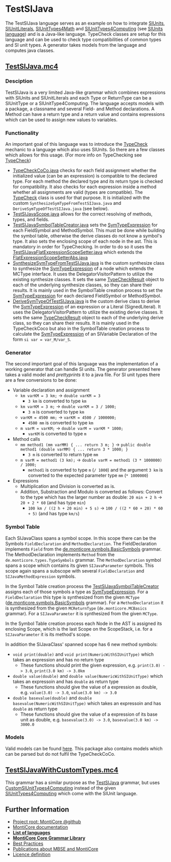 <!--   
    TODO: Add generator description
-->

# TestSIJava
The TestSIJava language serves as an example on how to integrate [SIUnits][SIUnitGrammar], 
[SIUnitLiterals][SIUnitLiteralsGrammar], [SIUnitTypes4Math][SIUnitTypes4MathGrammar] and 
[SIUnitTypes4Computing][SIUnitTypes4ComputingGrammar] (see [SIUnits language][SIUnitsDoc]) 
and is a Java-like language. TypeCheck classes are setup for this language and can be used to 
check type compatibilities of common types and SI unit types. A generator takes models from
the language and computes java classes.

## [TestSIJava.mc4][TestSIJavaGrammar]
### Desciption
TestSIJava is a very limited Java-like grammar which combines expressions with SIUnits and SIUnitLiterals and each Type 
or ReturnType can be a SIUnitType or a SIUnitType4Computing. The language accepts models with a 
package, a classname and several Field- and Method declarations. A Method can have a return type and a return value and 
contains expressions which can be used to assign new values to variables.

### Functionality
An important goal of this language was to introduce the [TypeCheck][Types] mechanic to a language which also uses 
SIUnits. So there are a few classes which allows for this usage. (For more info on TypeChecking see [TypeCheck][Types])

* [TypeCheckCoCo.java][TypeCheckCoCo]
    checks for each field assignment whether the initialized value (can be an expression) is compatible to the 
    declared type. For each method the declared type and its return type is checked for compatibility.
    It also checks for each expression inside a method whether all assignments are valid (types are compatible). The 
    [TypeCheck][TypeCheck] class is used for that purpose. 
    It is initialized with the custom `SynthesizeSymTypeFromTestSIJava.java` and 
    `DeriveSymTypeOfTestSIJava.java` (see below).
* [TestSIJavaScope.java][TestSIJavaScope]
    allows for the correct resolving of methods, types, and fields.
* [TestSIJavaSymbolTableCreator.java][TestSIJavaSymbolTableCreator] 
    sets the [SymTypeExpression] for each FieldSymbol and MethodSymbol. This must be done while building the symbol table, otherwise 
    the derive classes do not know a symbol's type. It also sets the enclosing scope of each node in the ast. This is 
    mandatory in order for TypeChecking. In order to do so it uses the [TestSIJavaFlatExpressionScopeSetter.java][TestSIJavaFlatExpressionScopeSetter]
    which extends the [FlatExpressionScopeSetterAbs.java][FlatExpressionScopeSetterAbs]
* [SynthesizeSymTypeFromTestSIJava.java][SynthesizeSymTypeFromTestSIJava] 
    is the custom synthesize class to synthesize the [SymTypeExpression] of a node which extends the MCType interface. It uses the
    DelegatorVisitorPattern to utilize the existing synthesize classes. It sets the same [TypeCheckResult][TypeCheckResult] 
    object to each of the underlying synthesize classes, so they can share their results. It is mainly used in the SymbolTable
    creation process to set the [SymTypeExpression] for each declared FieldSymbol or MethodSymbol.
* [DeriveSymTypeOfTestSIJava.java][DeriveSymTypeOfTestSIJava] 
    is the custom derive class to derive the [SymTypeExpression] of an expression or a Literal (SignedLiteral). It uses the
    DelegatorVisitorPattern to utilize the existing derive classes. It sets the same [TypeCheckResult][TypeCheckResult] 
    object to each of the underlying derive class, so they can share their results. It is mainly used in the TypeCheckCoco 
    but also in the SymbolTable creation process to calculate the [SymTypeExpression] of an SIVariable Declaration of the form `si var = var_M/var_S`.

### Generator
The second important goal of this language was the implementation of a working generator that can handle SI units.
The generator presented here takes a valid model and _prettyprints_ it to a java file. For SI unit types there
are a few conversions to be done:
* Variable declaration and assignment
    * `km varKM = 3 km;` &rarr; `double varKM = 3`
        * `3 km` is converted to type `km`
    * `km varKM = 3 m;` &rarr; `double varKM = 3 / 1000;`
        * `3 m` is converted to type `km`
    * `varKM = 4500 mm;` &rarr; `varKM = 4500 / 1000000;`
        * `4500 mm` is converted to type `km`
    * `m varM = varKM;` &rarr; `double varM = varKM * 1000;`
        * `varKM` is converted to type `m`
* Method calls
    * `mm method1 (mm varMM) { ... return 3 m; }` &rarr; `public double method1 (double varMM) { ... return 3 * 1000; }`
        * `3 m` is converted to return type `mm`
    * `m varM = method1 (3 km);` &rarr; `double varM = method1 (3 * 1000000) / 1000;`
        * `method1` is converted to type `m` (`/ 1000`) and the argument `3 km` is converted to
        the expected parameter type `mm` (`* 1000000`)
* Expressions
    * Multiplication and Division is converted as is.
    * Addition, Substraction and Modulo is converted as follows: Convert to the type which has the larger number
    as double: `20 min + 2 h` &rarr; `20 + 2 * 60` (and has type `min`)
        * `100 km / ((2 h + 20 min) + 5 s)` &rarr; `100 / ((2 * 60 + 20) * 60 + 5)` (and has type `km/s`)
    
### Symbol Table
Each SIJavaClass spans a symbol scope. In this scope there can be the Symbols `FieldDeclaration` and `MethodDeclaration`.
The FieldDeclaration implements `Field` from the [de.monticore.symbols.BasicSymbols][BasicSymbolsGrammar] grammar.
The MethodDeclaration implements `Method` from the `de.monticore.types.TypeSymbols` grammar.
The `MethodDeclaration` symbol spans a scope which contains its given `SIJavaParameter` symbols. This scope again
spans a subscope with several `FieldDeclaration` and `SIJavaMethodExpression` symbols.

In the Symbol Table creation process the [TestSIJavaSymbolTableCreator][TestSIJavaSymbolTableCreator] 
assigns each of those symbols a type as [SymTypeExpression]. For a `FieldDeclaration`
this type is synthesized from the given `MCType` ([de.monticore.symbols.BasicSymbols][BasicSymbolsGrammar] grammar). 
For a `MethodDeclaration` it is synthesized from the given `MCReturnType` (`de.monticore.MCBasics` grammar).
For a `SIJavaParameter` it is synthesized from the given `MCType`.

In the Symbol Table creation process each Node in the AST is assigned its enclosing Scope, which is the last Scope 
on the ScopeStack, i.e. for a `SIJavaParameter` it is its method's scope.

In addition the SIJavaClass' spanned scope has 6 new method symbols:
* `void print(double)` and `void print(NumericWithSIUnitType)` which takes an expression and has no return type
    * These functions should print the given expression, e.g. `print(3.0) -> 3.0`, `print(3.0 km) -> 3.0km`
* `double value(double)` and `double value(NumericWithSIUnitType)` which takes an expressoin and has `double`
 as return type
    * These functions should give the value of a expression as double, 
    e.g. `value(3.0) -> 3.0`, `value(3.0 km) -> 3.0`
* `double basevalue(double)` and `double basevalue(NumericWithSIUnitType)` which takes an expressoin and has
 `double` as return type
    * These functions should give the value of a expression of its base unit as double, 
    e.g. `basevalue(3.0) -> 3.0`, `basevalue(3.0 km) -> 3000.0`

### Models
Valid models can be found [here][ValidModels].
This package also contains models which can be parsed but do not fulfil the TypeCheckCoCo.

## [TestSIJavaWithCustomTypes.mc4][TestSIJavaWithCustomTypesGrammar] 
This grammar has a similar purpose as the [TestSIJava](#testsijavamc4) grammar, but uses [CustomSIUnitTypes4Computing][CustomSIUnitTypes4ComputingGrammar] 
instead of the given [SIUnitTypes4Computing][SIUnitTypes4ComputingGrammar] 
which come with the SIUnit language.

<!--   
    TODO:  Die MontiCore Links sind alle noch absolut:
    TypeCheckResult
    TypeCheck
    Types
-->

[SIUnitGrammar]: ../../../../../../main/grammars/de/monticore/SIUnits.mc4
[SIUnitLiteralsGrammar]: ../../../../../../main/grammars/de/monticore/SIUnitLiterals.mc4
[SIUnitTypes4MathGrammar]: ../../../../../../main/grammars/de/monticore/SIUnitTypes4Math.mc4
[SIUnitTypes4ComputingGrammar]: ../../../../../../main/grammars/de/monticore/SIUnitTypes4Computing.mc4
[TestSIJavaGrammar]: TestSIJava.mc4
[TestSIJavaWithCustomTypesGrammar]: TestSIJavaWithCustomTypes.mc4
[CustomSIUnitTypes4ComputingGrammar]: ../../CustomSIUnitTypes4Computing.mc4
[SIUnitTypes4ComputingGrammar]: ../../../../../../main/grammars/de/monticore/SIUnitTypes4Computing.mc4
[BasicSymbolsGrammar]: https://github.com/MontiCore/monticore/blob/dev/monticore-grammar/src/main/grammars/de/monticore/symbols/BasicSymbols.mc4

[TestSIJavaScope]: ../../../../../java/de/monticore/lang/testsijava/testsijava/_symboltable/TestSIJavaScope.java
[TestSIJavaSymbolTableCreator]: ../../../../../java/de/monticore/lang/testsijava/testsijava/_symboltable/TestSIJavaSymbolTableCreator.java
[TestSIJavaFlatExpressionScopeSetter]: ../../../../../java/de/monticore/lang/testsijava/testsijava/_symboltable/TestSIJavaFlatExpressionScopeSetter.java
[FlatExpressionScopeSetterAbs]: ../../../../../java/de/monticore/types/check/FlatExpressionScopeSetterAbs.java
[SynthesizeSymTypeFromTestSIJava]: ../../../../../java/de/monticore/types/check/SynthesizeSymTypeFromTestSIJava.java
[TypeCheckResult]: https://github.com/MontiCore/monticore/blob/dev/monticore-grammar/src/main/java/de/monticore/types/check/TypeCheckResult.java
[DeriveSymTypeOfTestSIJava]: ../../../../../java/de/monticore/types/check/DeriveSymTypeOfTestSIJava.java
[SymTypeExpression]: https://github.com/MontiCore/monticore/blob/dev/monticore-grammar/src/main/java/de/monticore/types/check/SymTypeExpression.java

[MyClass]: ../../../../../resources/test/de/monticore/lang/testsijava/testsijava/MyClass.sijava
[ValidModels]: ../../../../../resources/test/de/monticore/lang/testsijava/testsijava

[TypeCheckCoCo]: ../../../../../java/de/monticore/lang/testsijava/testsijava/_cocos/TypeCheckCoCo.java
[TypeCheck]: https://github.com/MontiCore/monticore/blob/dev/monticore-grammar/src/main/java/de/monticore/types/check/TypeCheck.java

[SIUnitsDoc]: ../../../../../../main/grammars/de/monticore/SIUnits.md
[Types]: https://github.com/MontiCore/monticore/blob/dev/monticore-grammar/src/main/grammars/de/monticore/types/Types.md

## Further Information

* [Project root: MontiCore @github](https://github.com/MontiCore/monticore)
* [MontiCore documentation](http://www.monticore.de/)
* [**List of languages**](https://github.com/MontiCore/monticore/blob/dev/docs/Languages.md)
* [**MontiCore Core Grammar Library**](https://github.com/MontiCore/monticore/blob/dev/monticore-grammar/src/main/grammars/de/monticore/Grammars.md)
* [Best Practices](https://github.com/MontiCore/monticore/blob/dev/docs/BestPractices.md)
* [Publications about MBSE and MontiCore](https://www.se-rwth.de/publications/)
* [Licence definition](https://github.com/MontiCore/monticore/blob/master/00.org/Licenses/LICENSE-MONTICORE-3-LEVEL.md)

